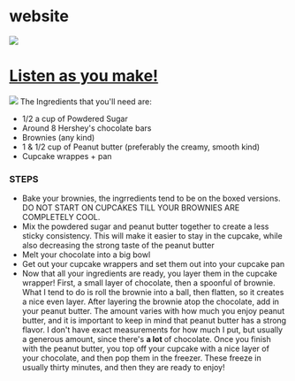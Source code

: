 # website
<html>
 
  <head>
    <img src= "https://mail.google.com/mail/u/0?ui=2&ik=db4e974acc&attid=0.3&permmsgid=msg-a:r-5693632500245815336&th=183a2094a3743a1f&view=att&disp=safe&realattid=f_l8tx4c4h4">  </img>
    <h1> <a href="[https://www.youtube.com/watch?v=dQw4w9WgXcQ](https://youtu.be/MYPVQccHhAQ)"> <strong> Listen as you make! </strong> </a> </h1>
  </head> 
  
  <body>
      <img src= "[https://cdn.kastatic.org/third_party/javascript-khansrc/live-editor/build/images/avatars/aqualine-sapling.png](https://mail.google.com/mail/u/0?ui=2&ik=db4e974acc&attid=0.5&permmsgid=msg-a:r-5693632500245815336&th=183a2094a3743a1f&view=att&disp=safe&realattid=f_l8tx4c3u2)">  </img>
 <p1> The Ingredients that you'll need are: </p1>
      <ul>
        <li> 1/2 a cup of Powdered Sugar </li>
        <li> Around 8 Hershey's chocolate bars </li>
        <li> Brownies (any kind) </li>
        <li> 1 & 1/2 cup of Peanut butter (preferably the creamy, smooth kind) </li>
        <li> Cupcake wrappes + pan </li>
      </ul> 
        <h3> STEPS </h3>
  <ul> 
        <li> Bake your brownies, the ingrredients tend to be on the boxed versions. DO NOT START ON CUPCAKES TILL YOUR BROWNIES ARE COMPLETELY COOL. </li>
        <li> Mix the powdered sugar and peanut butter together to create a less sticky consistency. This will make it easier to stay in the cupcake, while also decreasing the strong taste of the peanut butter </li>
        <li> Melt your chocolate into a big bowl </li>
        <li> Get out your cupcake wrappers and set them out into your cupcake pan </li>
        <li> Now that all your ingredients are ready, you layer them in the cupcake wrapper! First, a small layer of chocolate, then a spoonful of brownie. What I tend to do is roll the brownie into a ball, then flatten, so it creates a nice even layer. After layering the brownie atop the chocolate, add in your peanut butter. The amount varies with how much you enjoy peanut butter, and it is important to keep in mind that peanut butter has a strong flavor. I don't have exact measurements for how much I put, but usually a generous amount, since there's <strong> a lot </strong> of chocolate. Once you finish with the peanut butter, you top off your cupcake with a nice layer of your chocolate, and then pop them in the freezer. These freeze in usually thirty minutes, and then they are ready to enjoy! </li>
</body> 

<style>
   background-image: url("https://mail.google.com/mail/u/0?ui=2&ik=db4e974acc&attid=0.1&permmsgid=msg-a:r-5693632500245815336&th=183a2094a3743a1f&view=att&disp=safe&realattid=f_l8tx4c360");
  background-color: #ADD8E6;
</style>
